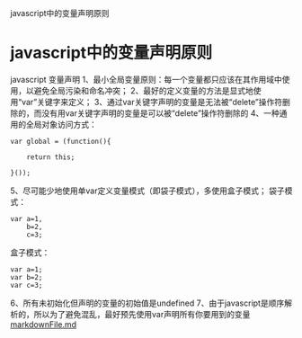 javascript中的变量声明原则

# javascript中的变量声明原则

javascript
变量声明
1、最小全局变量原则：每一个变量都只应该在其作用域中使用，以避免全局污染和命名冲突；
2、最好的定义变量的方法是显式地使用“var”关键字来定义；
3、通过var关键字声明的变量是无法被“delete”操作符删除的，而没有用var关键字声明的变量是可以被“delete”操作符删除的
4、一种通用的全局对象访问方式：

	var global = (function(){

	    return this;

	}());

5、尽可能少地使用单var定义变量模式（即袋子模式），多使用盒子模式；
袋子模式：

	var a=1,
	    b=2,
	    c=3;

盒子模式：

	var a=1;
	var b=2;
	var c=3;

6、所有未初始化但声明的变量的初始值是undefined
7、由于javascript是顺序解析的，所以为了避免混乱，最好预先使用var声明所有你要用到的变量
[markdownFile.md](../_resources/30165dfe09583635d0d17798a1a66692.bin)